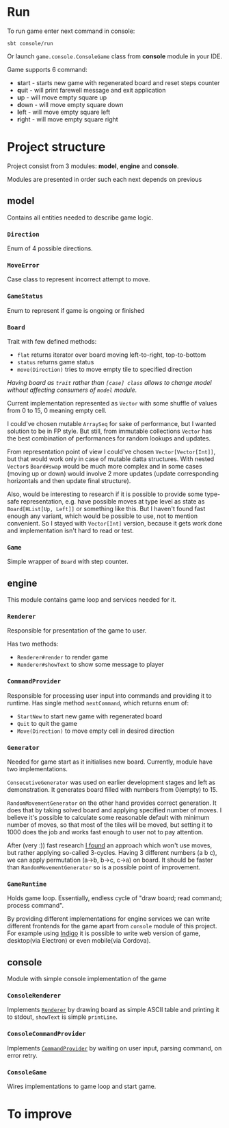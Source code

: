 # Run
To run game enter next command in console:
```shell
sbt console/run
```
Or launch `game.console.ConsoleGame` class from **console** module in your IDE.

Game supports 6 command:
- **s**tart - starts new game with regenerated board and reset steps counter
- **q**uit - will print farewell message and exit application
- **u**p - will move empty square up
- **d**own - will move empty square down
- **l**eft - will move empty square left
- **r**ight - will move empty square right

# Project structure
Project consist from 3 modules: **model**, **engine** and **console**.

Modules are presented in order such each next depends on previous

## model
Contains all entities needed to describe game logic.

### `Direction`
Enum of 4 possible directions.

### `MoveError`
Case class to represent incorrect attempt to move.

### `GameStatus`
Enum to represent if game is ongoing or finished

### `Board`
Trait with few defined methods:
- `flat` returns iterator over board moving left-to-right, top-to-bottom
- `status` returns game status
- `move(Direction)` tries to move empty tile to specified direction

_Having board as `trait` rather than `[case] class` allows to change model without affecting consumers of `model` module._

Current implementation represented as `Vector` with some shuffle of values from 0 to 15, 0 meaning empty cell.

I could've chosen mutable `ArraySeq` for sake of performance, but I wanted solution to be in FP style. But still, from immutable collections `Vector` has the best combination of performances for random lookups and updates.

From representation point of view I could've chosen `Vector[Vector[Int]]`, but that would work only in case of mutable datta structures. With nested `Vector`s `Board#swap` would be much more complex and in some cases (moving up or down)
would involve 2 more updates (update corresponding horizontals and then update final structure).

Also, would be interesting to research if it is possible to provide some type-safe representation, e.g. have possible moves at type level as state as `Board[HList[Up, Left]]` or something like this. But I haven't found fast enough any variant, which would be possible to use, not to mention convenient. So I stayed with `Vector[Int]` version, because it gets work done and implementation isn't hard to read or test.

### `Game`
Simple wrapper of `Board` with step counter.

## engine
This module contains game loop and services needed for it.

### `Renderer`
Responsible for presentation of the game to user.

Has two methods:
- `Renderer#render` to render game
- `Renderer#showText` to show some message to player

### `CommandProvider`
Responsible for processing user input into commands and providing it to runtime.
Has single method `nextCommand`, which returns enum of:
- `StartNew` to start new game with regenerated board
- `Quit` to quit the game
- `Move(Direction)` to move empty cell in desired direction

### `Generator`
Needed for game start as it initialises new board. Currently, module have two implementations.

`ConsecutiveGenerator` was used on earlier development stages and left as demonstration. It generates board filled with numbers from 0(empty) to 15.

`RandomMovementGenerator` on the other hand provides correct generation.
It does that by taking solved board and applying specified number of moves. I believe it's possible to calculate some reasonable default with minimum number of moves, so that most of the tiles will be moved, but setting it to 1000 does the job and works fast enough to user not to pay attention.

After (very :)) fast research [I found](https://en.wikipedia.org/wiki/15_puzzle#Group_theory) an approach which won't use moves, but rather applying so-called 3-cycles. Having 3 different numbers (a b c), we can apply permutation (a->b, b->c, c->a) on board. It should be faster than `RandomMovementGenerator` so is a possible point of improvement.

### `GameRuntime`
Holds game loop. Essentially, endless cycle of "draw board; read command; process command".

By providing different implementations for engine services we can write different frontends for the game apart from `console` module of this project. For example using [Indigo](https://github.com/PurpleKingdomGames/indigo) it is possible to write web version of game, desktop(via Electron) or even mobile(via Cordova).

## console
Module with simple console implementation of the game

### `ConsoleRenderer`
Implements [`Renderer`](#renderer) by drawing board as simple ASCII table and printing it to stdout, `showText` is simple `printLine`.

### `ConsoleCommandProvider`
Implements [`CommandProvider`](#commandprovider) by waiting on user input, parsing command, on error retry.

### `ConsoleGame`
Wires implementations to game loop and start game.

# To improve